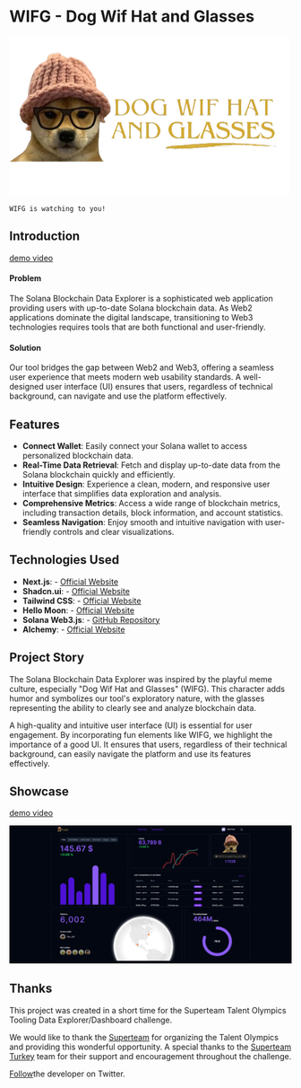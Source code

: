 # WIFG - Dog Wif Hat and Glasses

![WIFG](/public/wifg_logo.png)

    WIFG is watching to you!

## Introduction
[demo video](https://www.youtube.com/watch?v=rf7T_3GQTuw)


#### Problem

The Solana Blockchain Data Explorer is a sophisticated web application providing users with up-to-date Solana blockchain data. As Web2 applications dominate the digital landscape, transitioning to Web3 technologies requires tools that are both functional and user-friendly.

#### Solution

Our tool bridges the gap between Web2 and Web3, offering a seamless user experience that meets modern web usability standards. A well-designed user interface (UI) ensures that users, regardless of technical background, can navigate and use the platform effectively.

## Features

- **Connect Wallet**: Easily connect your Solana wallet to access personalized blockchain data.
- **Real-Time Data Retrieval**: Fetch and display up-to-date data from the Solana blockchain quickly and efficiently.
- **Intuitive Design**: Experience a clean, modern, and responsive user interface that simplifies data exploration and analysis.
- **Comprehensive Metrics**: Access a wide range of blockchain metrics, including transaction details, block information, and account statistics.
- **Seamless Navigation**: Enjoy smooth and intuitive navigation with user-friendly controls and clear visualizations.

## Technologies Used

- **Next.js**: - [Official Website](https://nextjs.org/)
- **Shadcn.ui**: - [Official Website](https://ui.shadcn.com/)
- **Tailwind CSS**: - [Official Website](https://tailwindcss.com/)
- **Hello Moon**: - [Official Website](https://hellomoon.io/)
- **Solana Web3.js**: - [GitHub Repository](https://github.com/solana-labs/solana-web3.js)
- **Alchemy**: - [Official Website](https://www.alchemy.com/)

## Project Story

The Solana Blockchain Data Explorer was inspired by the playful meme culture, especially "Dog Wif Hat and Glasses" (WIFG). This character adds humor and symbolizes our tool's exploratory nature, with the glasses representing the ability to clearly see and analyze blockchain data.

A high-quality and intuitive user interface (UI) is essential for user engagement. By incorporating fun elements like WIFG, we highlight the importance of a good UI. It ensures that users, regardless of their technical background, can easily navigate the platform and use its features effectively.

## Showcase

[demo video](https://www.youtube.com/watch?v=rf7T_3GQTuw)

![WIFG](/public/showcase/wifg-01.png)

## Thanks

This project was created in a short time for the Superteam Talent Olympics Tooling Data Explorer/Dashboard challenge.

We would like to thank the [Superteam](https://superteam.fun) for organizing the Talent Olympics and providing this wonderful opportunity. A special thanks to the [Superteam Turkey](https://superteam.fun/turkey) team for their support and encouragement throughout the challenge.

[Follow](https://twitter.com/blockenddev)the developer on Twitter.
